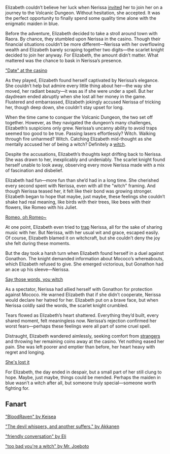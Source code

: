 <!-- title: Heartbroken -->

Elizabeth couldn’t believe her luck when Nerissa [invited](https://www.youtube.com/live/dCNrMstGc3I?feature=shared&t=1397) her to join her on a journey to the Volcanic Dungeon. Without hesitation, she accepted. It was the perfect opportunity to finally spend some quality time alone with the enigmatic maiden in blue.

Before the adventure, Elizabeth decided to take a stroll around town with Raora. By chance, they stumbled upon Nerissa in the casino. Though their financial situations couldn’t be more different—Nerissa with her overflowing wealth and Elizabeth barely scraping together two digits—the scarlet knight decided to join her anyway. For Elizabeth, the amount didn’t matter. What mattered was the chance to bask in Nerissa’s presence.

["Date" at the casino](#embed:https://www.youtube.com/live/dCNrMstGc3I?t=1716)

As they played, Elizabeth found herself captivated by Nerissa’s elegance. She couldn’t help but admire every little thing about her—the way she moved, her radiant beauty—it was as if she were under a spell. But her daydream ended abruptly when she lost all her money in the game. Flustered and embarrassed, Elizabeth jokingly accused Nerissa of tricking her, though deep down, she couldn’t stay upset for long.

When the time came to conquer the Volcanic Dungeon, the two set off together. However, as they navigated the dungeon’s many challenges, Elizabeth’s suspicions only grew. Nerissa’s uncanny ability to avoid traps seemed too good to be true. Passing lasers effortlessly? Witch. Walking through fire unharmed? Witch. Catching Elizabeth mid-thought as she mentally accused her of being a witch? Definitely a [witch](https://www.youtube.com/live/dCNrMstGc3I?feature=shared&t=3234).

Despite the accusations, Elizabeth’s thoughts kept drifting back to Nerissa. She was drawn to her, inexplicably and undeniably. The scarlet knight found herself unable to look away, observing every move Nerissa made with a mix of fascination and disbelief.

Elizabeth had fun—more fun than she’d had in a long time. She cherished every second spent with Nerissa, even with all the "witch" framing. And though Nerissa teased her, it felt like their bond was growing stronger. Elizabeth began to hope that maybe, just maybe, these feelings she couldn’t shake had real meaning, like birds with their trees, like bees with their flowers, like Romeo with his Juliet.

[Romeo, oh Romeo~](#embed:https://www.youtube.com/live/dCNrMstGc3I?t=6831)

At one point, Elizabeth even tried to [trap](https://www.youtube.com/live/dCNrMstGc3I?feature=shared&t=7576) Nerissa, all for the sake of sharing music with her. But Nerissa, with her usual wit and grace, escaped easily. Of course, Elizabeth blamed it on witchcraft, but she couldn’t deny the joy she felt during these moments.

But the day took a harsh turn when Elizabeth found herself in a duel against Gonathon. The knight demanded information about Mococo’s whereabouts, which Elizabeth refused to give. She emerged victorious, but Gonathon had an ace up his sleeve—Nerissa.

[Say those words, you witch](#embed:https://www.youtube.com/live/dCNrMstGc3I?t=8527)

As a spectator, Nerissa had allied herself with Gonathon for protection against Mococo. He warned Elizabeth that if she didn’t cooperate, Nerissa would declare her hatred for her. Elizabeth put on a brave face, but when Nerissa coldly said the words, the scarlet knight crumbled.

Tears flowed as Elizabeth’s heart shattered. Everything they’d built, every shared moment, felt meaningless now. Nerissa’s rejection confirmed her worst fears—perhaps these feelings were all part of some cruel spell.

Distraught, Elizabeth wandered aimlessly, seeking comfort from [strangers](https://www.youtube.com/live/dCNrMstGc3I?feature=shared&t=8651) and throwing her remaining coins away at the casino. Yet nothing eased her pain. She was left poorer and emptier than before, her heart heavy with regret and longing.

[She's lost it](#embed:https://www.youtube.com/live/dCNrMstGc3I?feature=shared&t=8768)

For Elizabeth, the day ended in despair, but a small part of her still clung to hope. Maybe, just maybe, things could be mended. Perhaps the maiden in blue wasn’t a witch after all, but someone truly special—someone worth fighting for.

## Fanart

["BloodRaven" by Keisea](https://x.com/Keiseeaaa/status/1831435229753700756)

["The devil whispers, and another suffers." by Akkanen](https://x.com/__akkanen/status/1831732785029288447)

["friendly conversation" by Eli](https://x.com/Elisbian_/status/1843360679111340534)

["too bad you're a witch" by Mr. Joeboto](https://x.com/LordJoeboto/status/1833057528063668313)
